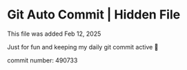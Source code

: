 # Git Auto Commit | Hidden File

This file was added Feb 12, 2025

Just for fun and keeping my daily git commit active 🤪

commit number: 490733
